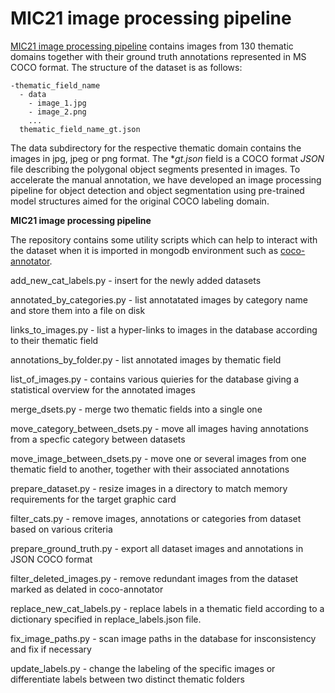 MIC21 image processing pipeline
========

[MIC21 image processing pipeline](https://dcl.bas.bg/MIC-21/dataset/) contains images from 130 thematic domains together with their ground truth annotations represented in MS COCO format. The structure of the dataset is as follows:

```
-thematic_field_name
  - data
    - image_1.jpg
    - image_2.png
    ...
  thematic_field_name_gt.json
```

The data subdirectory for the respective thematic domain contains the images in jpg, jpeg or png format. The *_gt.json_ field is a COCO format _JSON_ file describing the polygonal object segments presented in images. 
To accelerate the manual annotation, we have developed an image processing pipeline for object detection and object segmentation using pre-trained model structures aimed for the original COCO labeling domain.

**MIC21 image processing pipeline**

The repository contains  some utility scripts which can help to interact with the dataset when it is imported in mongodb environment such as [coco-annotator](https://github.com/jsbroks/coco-annotator).

add_new_cat_labels.py - insert for the newly added datasets

annotated_by_categories.py - list annotatated images by category name and store them into a file on disk

links_to_images.py - list a hyper-links to images in the database according to their thematic field

annotations_by_folder.py - list annotated images by thematic field

list_of_images.py - contains various quieries for the database giving a statistical overview for the annotated images

merge_dsets.py - merge two thematic fields into a single one

move_category_between_dsets.py - move all images having annotations from a specfic category between datasets

move_image_between_dsets.py - move one or several images from one thematic field to another, together with their associated annotations

prepare_dataset.py - resize images in a directory to match memory requirements for the target graphic card

filter_cats.py - remove images, annotations or categories from dataset based on various criteria

prepare_ground_truth.py - export all dataset images and annotations in JSON COCO format

filter_deleted_images.py - remove redundant images from the dataset marked as delated in coco-annotator

replace_new_cat_labels.py - replace labels in a thematic field according to a dictionary specified in replace_labels.json file.

fix_image_paths.py - scan image paths in the database for insconsistency and fix if necessary

update_labels.py - change the labeling of the specific images or differentiate labels between two distinct thematic folders
